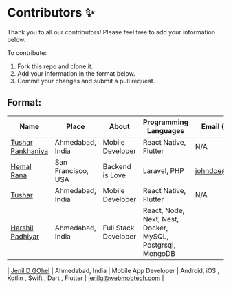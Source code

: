 # Contributors ✨

Thank you to all our contributors! Please feel free to add your information below.

To contribute:

1. Fork this repo and clone it.
2. Add your information in the format below.
3. Commit your changes and submit a pull request.

## Format:

| Name | Place | About | Programming Languages | Email (Optional) |
| --- | --- | --- | --- | --- |
| [Tushar Pankhaniya](https://github.com/wmt-mob-tushar) | Ahmedabad, India | Mobile Developer | React Native, Flutter | N/A |
| [Hemal Rana](https://github.com/johndoe) | San Francisco, USA | Backend is Love | Laravel, PHP | johndoe@email.com |
| [Tushar](https://github.com/wmt-mob-tushar) | Ahmedabad, India | Mobile Developer | React Native, Flutter | N/A |
| [Harshil Padhiyar](https://github.com/harshilphs) | Ahmedabad, India | Full Stack Developer | React, Node, Next, Nest, Docker, MySQL, Postgrsql, MongoDB

<!-- | [YOUR NAME](https://github.com/your-profile) | Your City, Country | Short bio or introduction | List the languages you know or are learning | Your email (optional) | -->

| [Jenil D GOhel](https://github.com/wm-jenildgohel) | Ahmedabad, India | Mobile App Developer | Android, iOS , Kotlin , Swift , Dart , Flutter | jenilg@webmobtech.com |

<!--^^^^^ Write your information here without blank spacing ^^^^ -->
